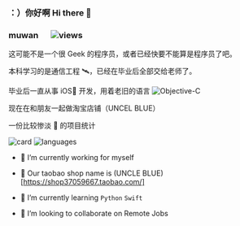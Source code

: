 ### ：）你好啊  Hi there 👋 

<!--
**muwan/muwan** is a ✨ _special_ ✨ repository because its `README.md` (this file) appears on your GitHub profile.

Here are some ideas to get you started:

- 🔭 I’m currently working on ...
- 🌱 I’m currently learning ...
- 👯 I’m looking to collaborate on ...
- 🤔 I’m looking for help with ...
- 💬 Ask me about ...
- 📫 How to reach me: ...
- 😄 Pronouns: ...
- ⚡ Fun fact: ...
-->

### muwan &#x2003; ![views](https://views.whatilearened.today/views/github/muwan/muwan.svg)

这可能不是一个很 Geek 的程序员，或者已经快要不能算是程序员了吧。

本科学习的是通信工程 🛰️，已经在毕业后全部交给老师了。

毕业后一直从事 iOS📱 开发，用着老旧的语言 ![Objective-C](https://img.shields.io/badge/-Objective--C-blue)

现在在和朋友一起做淘宝店铺（UNCEL BLUE）

一份比较惨淡 🥺 的项目统计

![card](https://github-readme-stats.vercel.app/api?username=muwan&show_icons=true&line_height=21&show_icons=true&theme=vue&hide_border=true)
![languages](https://github-readme-stats.vercel.app/api/top-langs/?username=muwan&show_icons=true&layout=compact&theme=vue&hide_border=true&hide=html,css)

- 🔭 I’m currently working for myself

- 🍑 Our taobao shop name is (UNCLE BLUE)[https://shop37059667.taobao.com/]

- 🌱 I’m currently learning `Python` `Swift`

- 👯 I’m looking to collaborate on Remote Jobs
